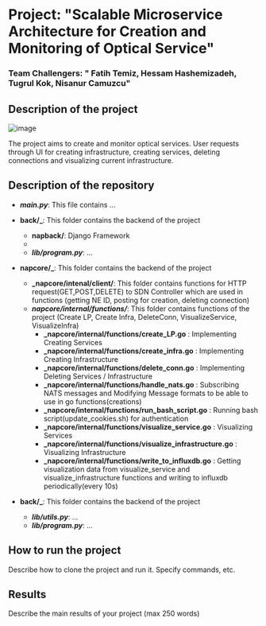 # **Project**: "Scalable Microservice Architecture for Creation and Monitoring of Optical Service"
### Team Challengers: " Fatih Temiz, Hessam Hashemizadeh, Tugrul Kok, Nisanur Camuzcu"

## **Description of the project**

![image](https://github.com/hessamhz/SDON/assets/61333402/15c7de4d-ff1b-4fd2-882b-d64acc15e129)


The project aims to create and monitor optical services. User requests through UI for creating infrastructure, creating services, deleting connections and visualizing current infrastructure. 


## **Description of the repository**


- **_main.py_**: 
This file contains ...


- **back/_**: This folder contains the backend of the project 

    - **napback/**: Django Framework 
    - 
    - **_lib/program.py_**: ...
- **napcore/_**: This folder contains the backend of the project 

    - **_napcore/intenal/client/**: This folder contains functions for HTTP request(GET,POST,DELETE) to SDN Controller which are used in functions (getting NE ID, posting for creation, deleting connection)
    - **_napcore/internal/functions/_**: This folder contains functions of the project (Create LP, Create Infra, DeleteConn, VisualizeService, VisualizeInfra)
        - **_napcore/internal/functions/create_LP.go** : Implementing Creating Services
        - **_napcore/internal/functions/create_infra.go** : Implementing Creating Infrastructure
        - **_napcore/internal/functions/delete_conn.go** : Implementing Deleting Services / Infrastructure
        - **_napcore/internal/functions/handle_nats.go** : Subscribing NATS messages and Modifying Message formats to be able to use in go functions(creations)
        - **_napcore/internal/functions/run_bash_script.go** : Running bash script(update_cookies.sh) for authentication
        - **_napcore/internal/functions/visualize_service.go** : Visualizing Services
        - **_napcore/internal/functions/visualize_infrastructure.go** : Visualizing Infrastructure
        - **_napcore/internal/functions/write_to_influxdb.go** : Getting visualization data from visualize_service and visualize_infrastructure functions and writing to influxdb periodically(every 10s)
          
 - **back/_**: This folder contains the backend of the project 

    - **_lib/utils.py_**: ...
    - **_lib/program.py_**: ...

## **How to run the project**

Describe how to clone the project and run it. Specify commands, etc.

## **Results**

Describe the main results of your project (max 250 words)

